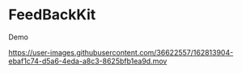 # FeedBackKit
Demo

https://user-images.githubusercontent.com/36622557/162813904-ebaf1c74-d5a6-4eda-a8c3-8625bfb1ea9d.mov

